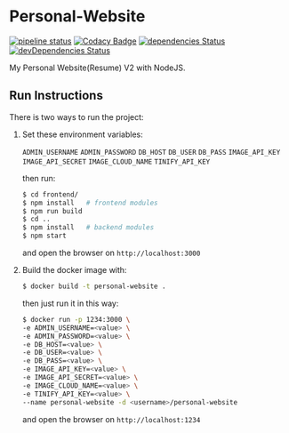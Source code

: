 # Personal-Website

[![pipeline status](https://gitlab.com/bacali/personal-website/badges/master/pipeline.svg)](https://gitlab.com/bacali/personal-website/commits/master)
[![Codacy Badge](https://api.codacy.com/project/badge/Grade/bb9e671debb748f880a11f2aad198d05)](https://www.codacy.com/app/bacali95/personal-website?utm_source=github.com&amp;utm_medium=referral&amp;utm_content=bacali95/personal-website&amp;utm_campaign=Badge_Grade)
[![dependencies Status](https://david-dm.org/bacali95/personal-website/status.svg)](https://david-dm.org/bacali95/personal-website)
[![devDependencies Status](https://david-dm.org/bacali95/personal-website/dev-status.svg)](https://david-dm.org/bacali95/personal-website?type=dev)

My Personal Website(Resume) V2 with NodeJS.


## Run Instructions
There is two ways to run the project:
1. Set these environment variables:

    `ADMIN_USERNAME` `ADMIN_PASSWORD` `DB_HOST` `DB_USER` `DB_PASS`
    `IMAGE_API_KEY` `IMAGE_API_SECRET` `IMAGE_CLOUD_NAME` `TINIFY_API_KEY`
    
    then run:
    ```bash
    $ cd frontend/
    $ npm install   # frontend modules 
    $ npm run build
    $ cd ..
    $ npm install   # backend modules 
    $ npm start       
    ```
    and open the browser on `http://localhost:3000`
1. Build the docker image with:
    ```bash
    $ docker build -t personal-website .
    ```
    then just run it in this way:
    ```bash
    $ docker run -p 1234:3000 \
    -e ADMIN_USERNAME=<value> \
    -e ADMIN_PASSWORD=<value> \
    -e DB_HOST=<value> \
    -e DB_USER=<value> \
    -e DB_PASS=<value> \
    -e IMAGE_API_KEY=<value> \
    -e IMAGE_API_SECRET=<value> \
    -e IMAGE_CLOUD_NAME=<value> \
    -e TINIFY_API_KEY=<value> \
    --name personal-website -d <username>/personal-website
    ```
    and open the browser on `http://localhost:1234`
